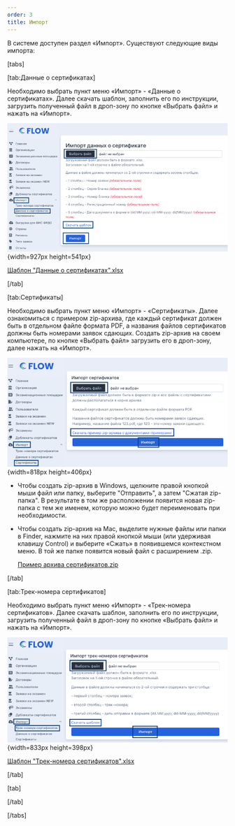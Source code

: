 ```yaml
---
order: 3
title: Импорт
---
```


В системе доступен раздел «Импорт». Существуют следующие виды импорта:

[tabs]

[tab:Данные о сертификатах]

Необходимо выбрать пункт меню «Импорт» - «Данные о сертификатах». Далее скачать шаблон, заполнить его по инструкции, загрузить полученный файл в дроп-зону по кнопке «Выбрать файл» и нажать на «Импорт».

![](./import.png){width=927px height=541px}



[Шаблон "Данные о сертификатах".xlsx](<./Шаблон "Данные о сертификатах".xlsx>)

[/tab]

[tab:Сертификаты]

Необходимо выбрать пункт меню «Импорт» - «Сертификаты». Далее ознакомиться с примером zip-архива, где каждый сертификат должен быть в отдельном файле формата PDF, а названия файлов сертификатов должны быть номерами заявок сдающих. Создать zip-архив на своем компьютере, по кнопке «Выбрать файл» загрузить его в дроп-зону, далее нажать на «Импорт».

![](./import-2.png){width=818px height=406px}

-  Чтобы создать zip-архив в Windows, щелкните правой кнопкой мыши файл или папку, выберите "Отправить", а затем "Сжатая zip-папка". В результате в том же расположении появится новая zip-папка с тем же именем, которую можно будет переименовать при необходимости.

-  Чтобы создать zip-архив на Mac, выделите нужные файлы или папки в Finder, нажмите на них правой кнопкой мыши (или удерживая клавишу Control) и выберите «Сжать» в появившемся контекстном меню. В той же папке появится новый файл с расширением .zip.

   

   [Пример архива сертификатов.zip](<./Пример архива сертификатов.zip>)

[/tab]

[tab:Трек-номера сертификатов]

Необходимо выбрать пункт меню «Импорт» - «Трек-номера сертификатов». Далее скачать шаблон, заполнить его по инструкции, загрузить полученный файл в дроп-зону по кнопке «Выбрать файл» и нажать на «Импорт».

![](./import-3.png){width=833px height=398px}



[Шаблон "Трек-номера сертификатов".xlsx](<./Шаблон "Трек-номера сертификатов".xlsx>)

[/tab]

[tab]



[/tab]

[/tabs]


